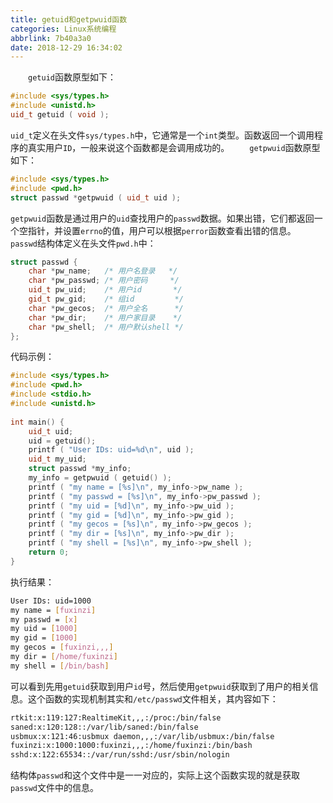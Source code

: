 ```yaml
---
title: getuid和getpwuid函数
categories: Linux系统编程
abbrlink: 7b40a3a0
date: 2018-12-29 16:34:02
---
```

&emsp;&emsp;`getuid`函数原型如下：<!--more-->

``` cpp
#include <sys/types.h>
#include <unistd.h>
uid_t getuid ( void );
```

`uid_t`定义在头文件`sys/types.h`中，它通常是一个`int`类型。函数返回一个调用程序的真实用户`ID`，一般来说这个函数都是会调用成功的。
&emsp;&emsp;`getpwuid`函数原型如下：

``` cpp
#include <sys/types.h>
#include <pwd.h>
struct passwd *getpwuid ( uid_t uid );
```

`getpwuid`函数是通过用户的`uid`查找用户的`passwd`数据。如果出错，它们都返回一个空指针，并设置`errno`的值，用户可以根据`perror`函数查看出错的信息。
&emsp;&emsp;`passwd`结构体定义在头文件`pwd.h`中：

``` cpp
struct passwd {
    char *pw_name;   /* 用户名登录   */
    char *pw_passwd; /* 用户密码     */
    uid_t pw_uid;    /* 用户id       */
    gid_t pw_gid;    /* 组id         */
    char *pw_gecos;  /* 用户全名      */
    char *pw_dir;    /* 用户家目录    */
    char *pw_shell;  /* 用户默认shell */
};
```

代码示例：

``` cpp
#include <sys/types.h>
#include <pwd.h>
#include <stdio.h>
#include <unistd.h>
​
int main() {
    uid_t uid;
    uid = getuid();
    printf ( "User IDs: uid=%d\n", uid );
    uid_t my_uid;
    struct passwd *my_info;
    my_info = getpwuid ( getuid() );
    printf ( "my name = [%s]\n", my_info->pw_name );
    printf ( "my passwd = [%s]\n", my_info->pw_passwd );
    printf ( "my uid = [%d]\n", my_info->pw_uid );
    printf ( "my gid = [%d]\n", my_info->pw_gid );
    printf ( "my gecos = [%s]\n", my_info->pw_gecos );
    printf ( "my dir = [%s]\n", my_info->pw_dir );
    printf ( "my shell = [%s]\n", my_info->pw_shell );
    return 0;
}
```

执行结果：

``` bash
User IDs: uid=1000
my name = [fuxinzi]
my passwd = [x]
my uid = [1000]
my gid = [1000]
my gecos = [fuxinzi,,,]
my dir = [/home/fuxinzi]
my shell = [/bin/bash]
```

可以看到先用`getuid`获取到用户`id`号，然后使用`getpwuid`获取到了用户的相关信息。这个函数的实现机制其实和`/etc/passwd`文件相关，其内容如下：

``` bash
rtkit:x:119:127:RealtimeKit,,,:/proc:/bin/false
saned:x:120:128::/var/lib/saned:/bin/false
usbmux:x:121:46:usbmux daemon,,,:/var/lib/usbmux:/bin/false
fuxinzi:x:1000:1000:fuxinzi,,,:/home/fuxinzi:/bin/bash
sshd:x:122:65534::/var/run/sshd:/usr/sbin/nologin
```

结构体`passwd`和这个文件中是一一对应的，实际上这个函数实现的就是获取`passwd`文件中的信息。